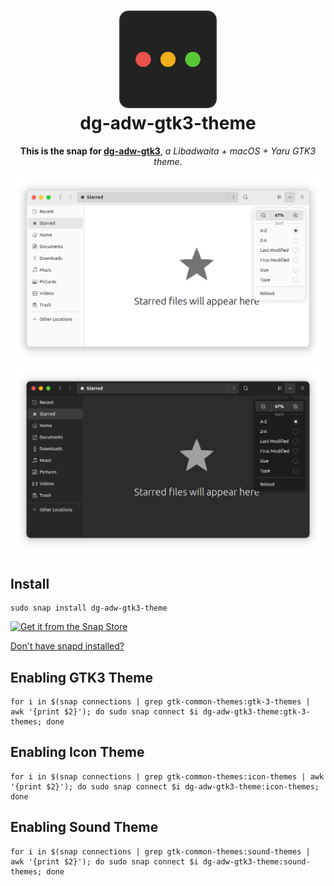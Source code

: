 <h1 align="center">
  <img src="images/icon.png" alt="dg-adw-gtk3-theme" width="156">
  <br />
  dg-adw-gtk3-theme
</h1>

<p align="center"><b>
  This is the snap for <a href="https://github.com/dgmarie/dg-adw-gtk3">dg-adw-gtk3</a></b>, <i>a Libadwaita + macOS + Yaru GTK3 theme</i>. 
</p>

<div align="center">

![dg-adw-gtk3-light](images/light.png?raw=true "dg-adw-gtk3-light")
![dg-adw-gtk3-dark](images/dark.png?raw=true "dg-adw-gtk3-dark")

</div>

## Install
```
sudo snap install dg-adw-gtk3-theme
```

[![Get it from the Snap Store](https://snapcraft.io/static/images/badges/en/snap-store-white.svg)](https://snapcraft.io/dg-adw-gtk3-theme)

[Don't have snapd installed?](https://snapcraft.io/docs/core/install)

## Enabling GTK3 Theme
```
for i in $(snap connections | grep gtk-common-themes:gtk-3-themes | awk '{print $2}'); do sudo snap connect $i dg-adw-gtk3-theme:gtk-3-themes; done
```

## Enabling Icon Theme
```
for i in $(snap connections | grep gtk-common-themes:icon-themes | awk '{print $2}'); do sudo snap connect $i dg-adw-gtk3-theme:icon-themes; done
```

## Enabling Sound Theme
```
for i in $(snap connections | grep gtk-common-themes:sound-themes | awk '{print $2}'); do sudo snap connect $i dg-adw-gtk3-theme:sound-themes; done
```